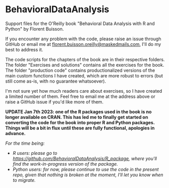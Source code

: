 # BehavioralDataAnalysis
Support files for the O'Reilly book "Behavioral Data Analysis with R and Python" by Florent Buisson.

If you encounter any problem with the code, please raise an issue through GitHub or email me at florent.buisson.oreilly@maskedmails.com, I'll do my best to address it. 

The code scripts for the chapters of the book are in their respective folders. The folder "Exercises and solutions" contains all the exercises for the book. The folder "production code" contains productionalized versions of the main custom functions I have created, which are more robust to errors (but still come as-is, with no guarantee whatsoever).

I'm not sure yet how much readers care about exercises, so I have created a limited number of them. Feel free to email me at the address above or raise a GitHub issue if you'd like more of them. 

**UPDATE Jan 7th 2023: one of the R packages used in the book is no longer available on CRAN. This has led me to finally get started on converting the code for the book into proper R and Python packages. Things will be a bit in flux until these are fully functional, apologies in advance.**

_For the time being:_
- _R users: please go to https://github.com/BehavioralDataAnalysis/R_package, where you'll find the work-in-progress version of the package._
- _Python users: for now, please continue to use the code in the present repo, given that nothing is broken at the moment, I'll let you know when to migrate._ 



